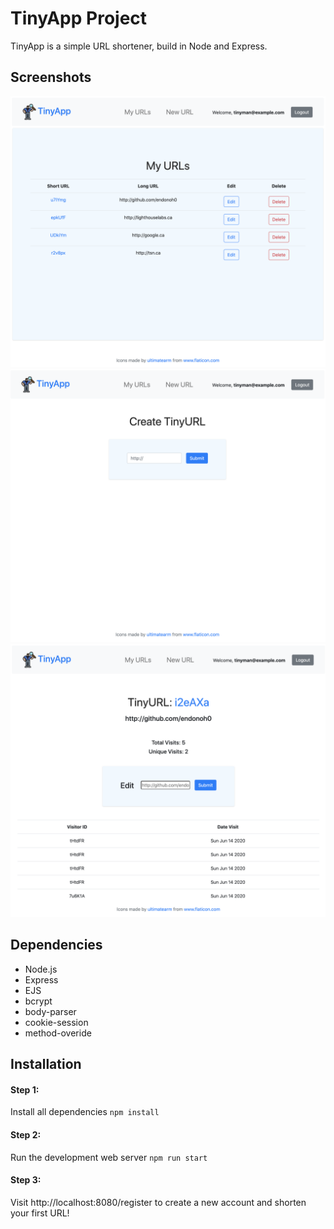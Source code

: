 # TinyApp Project

TinyApp is a simple URL shortener, build in Node and Express.

## Screenshots

!["TinyApp keeps a list of your personal URLs."](docs/url-index.png)
!["Simply enter a URL."](https://github.com/endonoh0/tinyapp/blob/master/docs/url-create.png?raw=true)
!["Share your shorten URL link with other users!"](https://github.com/endonoh0/tinyapp/blob/master/docs/url-edit.png?raw=true)

## Dependencies

- Node.js
- Express
- EJS
- bcrypt
- body-parser
- cookie-session
- method-overide

## Installation

#### Step 1:
Install all dependencies
```npm install```

#### Step 2:
Run the development web server
```npm run start```

#### Step 3:

Visit http://localhost:8080/register to create a new account and shorten your first URL!
